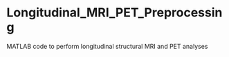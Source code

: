 # Longitudinal_MRI_PET_Preprocessing
MATLAB code to perform longitudinal structural MRI and PET analyses
